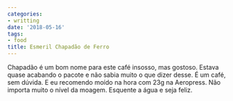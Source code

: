 ```yaml
---
categories:
- writting
date: '2018-05-16'
tags:
- food
title: Esmeril Chapadão de Ferro
---
```


Chapadão é um bom nome para este café insosso, mas gostoso. Estava quase acabando o pacote e não sabia muito o que dizer desse. É um café, sem dúvida. E eu recomendo moído na hora com 23g na Aeropress. Não importa muito o nível da moagem. Esquente a água e seja feliz.

